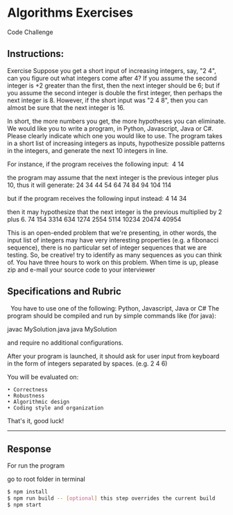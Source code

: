 # Algorithms Exercises
Code Challenge

## Instructions:

Exercise
Suppose you get a short input of increasing integers, say, "2 4", can you figure out what integers come after 4? If you assume the second integer is +2 greater than the first, then the next integer should be 6; but if you assume the second integer is double the first integer, then perhaps the next integer is 8. However, if the short input was "2 4 8", then you can almost be sure that the next integer is 16.

In short, the more numbers you get, the more hypotheses you can eliminate. We would like you to write a program, in Python, Javascript, Java or C#. Please clearly indicate which one you would like to use. The program takes in a short list of increasing integers as inputs, hypothesize possible patterns in the integers, and generate the next 10 integers in line.

For instance, if the program receives the following input: 
4 14

the program may assume that the next integer is the previous integer plus 10, thus it will generate:
24 34 44 54 64 74 84 94 104 114

but if the program receives the following input instead:
4 14 34

then it may hypothesize that the next integer is the previous multiplied by 2 plus 6.
74 154 3314 634 1274 2554 5114 10234 20474 40954

This is an open-ended problem that we're presenting, in other words, the input list of integers may have very interesting properties (e.g. a fibonacci sequence), there is no particular set of integer sequences that we are testing. So, be creative! try to identify as many sequences as you can think of.
You have three hours to work on this problem. When time is up, please zip and e-mail your source code to your interviewer


## Specifications and Rubric
 
You have to use one of the following: Python, Javascript, Java or C# The program should be compiled and run by simple commands like (for java):

javac MySolution.java
java MySolution

and require no additional configurations. 

After your program is launched, it should ask for user input from keyboard in the form of integers separated by spaces. (e.g. 2 4 6)

You will be evaluated on:

    • Correctness
    • Robustness
    • Algorithmic design
    • Coding style and organization

That's it, good luck!

-------
## Response

For run the program

go to root folder in terminal

```sh
$ npm install
$ npm run build -- [optional] this step overrides the current build
$ npm start
```
